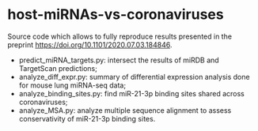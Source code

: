 # host-miRNAs-vs-coronaviruses

Source code which allows to fully reproduce results presented in the preprint https://doi.org/10.1101/2020.07.03.184846.

- predict_miRNA_targets.py: intersect the results of miRDB and TargetScan predictions;
- analyze_diff_expr.py: summary of differential expression analysis done for mouse lung miRNA-seq data;
- analyze_binding_sites.py: find miR-21-3p binding sites shared across coronaviruses;
- analyze_MSA.py: analyze multiple sequence alignment to assess conservativity of miR-21-3p binding sites.
